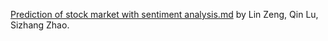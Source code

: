 [Prediction of stock market with sentiment analysis.md](https://github.com/sizhangzhao/projects/new/master) by Lin Zeng, Qin Lu, Sizhang Zhao.
